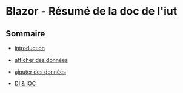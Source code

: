 # Blazor - Résumé de la doc de l'iut

## Sommaire

* [introduction](./intro.md)

* [afficher des données](./affichageDonnees.md)
  
* [ajouter des données](./ajouterItem.md)

* [DI & IOC](./Di_Ioc.md)